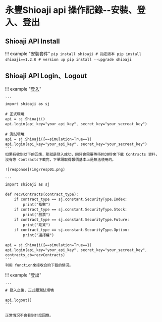 # 永豐Shioaji api 操作記錄--安裝、登入、登出


## Shioaji API Install

!!! example "安裝套件"
    ```
    pip install shioaji
    # 指定版本
    pip install shioaji==1.2.0
    # version up
    pip install --upgrade shioaji
    ```
    

## Shioaji API Login、Logout

!!! example "<a href="https://sinotrade.github.io/tutor/login/" target="_blank">登入</a>"

    ```
    import shioaji as sj

    # 正式環境
    api = sj.Shioaji()
    api.login(api_key="your_api_key", secret_key="your_secreat_key")

    # 測試環境
    api = sj.Shioaji({==simulation=True==})
    api.login(api_key="your_api_key", secret_key="your_secreat_key")
    ```
    如果有收到以下的回應，那就是登入成功，同時會需要等待約30秒來下載 Contracts 資料，沒有等 Contracts下載完，下單跟取得報價基本上是無法使用的。

    ![response](img/resp01.png)

    ```
    import shioaji as sj

    def recvContracts(contract_type):
        if contract_type == sj.constant.SecurityType.Index:
            print("指數")
        if contract_type == sj.constant.SecurityType.Stock:
            print("股票")
        if contract_type == sj.constant.SecurityType.Future:
            print("期貨")
        if contract_type == sj.constant.SecurityType.Option:
            print("選擇權")

    api = sj.Shioaji({==simulation=True==})
    api.login(api_key="your_api_key", secret_key="your_secreat_key", contracts_cb=recvContracts)
    ```
    利用 function來接收合約下載的情況。


!!! example "登出"

    ```
    # 登入之後，正式跟測試環境

    api.logout()
    ```

    正常情況不會看到什麼回應。
